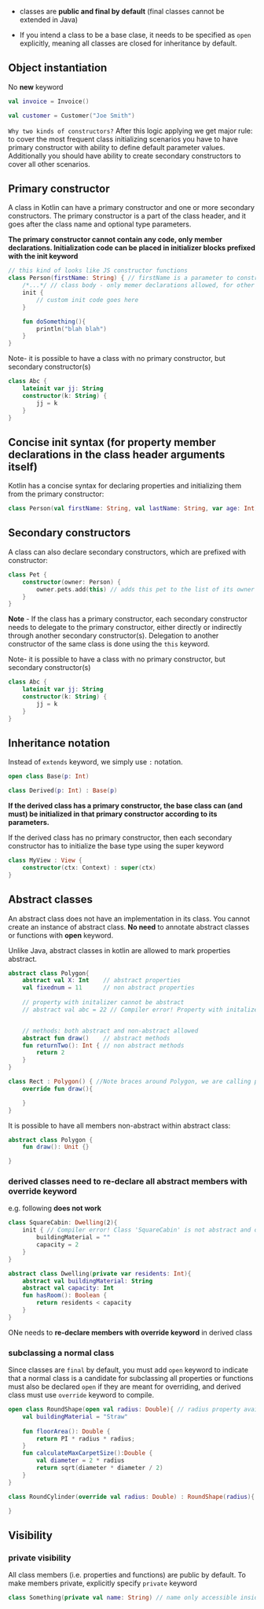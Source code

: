 
* classes are **public and final by default** (final classes cannot be extended in Java)

* If you intend a class to be a base clase, it needs to be specified as `open` explicitly, meaning all classes are closed for inheritance by default.


## Object instantiation

No **new** keyword
```kotlin
val invoice = Invoice()

val customer = Customer("Joe Smith")
```

`Why two kinds of constructors?`
After this logic applying we get major rule: to cover the most frequent class initializing scenarios you have to have primary constructor with ability to define default parameter values. Additionally you should have ability to create secondary constructors to cover all other scenarios.

## Primary constructor

A class in Kotlin can have a primary constructor and one or more secondary constructors. The primary constructor is a part of the class header, and it goes after the class name and optional type parameters.

**The primary constructor cannot contain any code, only member declarations. Initialization code can be placed in initializer blocks prefixed with the init keyword**
```kotlin
// this kind of looks like JS constructor functions
class Person(firstName: String) { // firstName is a parameter to constructor body, not a property/member on the class
    /*...*/ // class body - only memer declarations allowed, for other code it will complain: Expecting member declaration
    init {
        // custom init code goes here
    }

    fun doSomething(){
        println("blah blah")  
    }
}
```

Note- it is possible to have a class with no primary constructor, but secondary constructor(s)
```kotlin
class Abc {
    lateinit var jj: String
    constructor(k: String) {
        jj = k
    }
}
```
## Concise init syntax (for property member declarations in the class header arguments itself)

Kotlin has a concise syntax for declaring properties and initializing them from the primary constructor:


```kotlin
class Person(val firstName: String, val lastName: String, var age: Int)
```

## Secondary constructors

A class can also declare secondary constructors, which are prefixed with constructor:

```kotlin
class Pet {
    constructor(owner: Person) {
        owner.pets.add(this) // adds this pet to the list of its owner's pets
    }
}
```

**Note** - If the class has a primary constructor, each secondary constructor needs to delegate to the primary constructor, either directly or indirectly through another secondary constructor(s). Delegation to another constructor of the same class is done using the `this` keyword.

Note- it is possible to have a class with no primary constructor, but secondary constructor(s)
```kotlin
class Abc {
    lateinit var jj: String
    constructor(k: String) {
        jj = k
    }
}
```
## Inheritance notation

Instead of `extends` keyword, we simply use `:` notation.

```kotlin
open class Base(p: Int)

class Derived(p: Int) : Base(p)
```

**If the derived class has a primary constructor, the base class can (and must) be initialized in that primary constructor according to its parameters.**

If the derived class has no primary constructor, then each secondary constructor has to initialize the base type using the super keyword
```kotlin
class MyView : View {
    constructor(ctx: Context) : super(ctx)
}
```

## Abstract classes

An abstract class does not have an implementation in its class. 
You cannot create an instance of abstract class.
**No need** to annotate abstract classes or functions with **open** keyword.

Unlike Java, abstract classes in kotlin are allowed to mark properties abstract.
```kotlin
abstract class Polygon{
    abstract val X: Int    // abstract properties
    val fixednum = 11      // non abstract properties
    
    // property with initalizer cannot be abstract
    // abstract val abc = 22 // Compiler error! Property with initalizer cannot be abstract!!!


    // methods: both abstract and non-abstract allowed
    abstract fun draw()    // abstract methods
	fun returnTwo(): Int { // non abstract methods
		return 2
    }
}

class Rect : Polygon() { //Note braces around Polygon, we are calling parent primary constructor
    override fun draw(){

    }
}
```

It is possible to have all members non-abstract within abstract class:
```kotlin
abstract class Polygon {
    fun draw(): Unit {}

}
```

### derived classes need to re-declare all abstract members with override keyword

e.g. following **does not work**
```kotlin
class SquareCabin: Dwelling(2){ 
    init { // Compiler error! Class 'SquareCabin' is not abstract and does not implement abstract base class member public abstract val buildingMaterial: String defined in Dwelling
        buildingMaterial = ""
        capacity = 2
    }
}

abstract class Dwelling(private var residents: Int){
    abstract val buildingMaterial: String
    abstract val capacity: Int
	fun hasRoom(): Boolean {
        return residents < capacity
    }
}
```

ONe needs to **re-declare members with override keyword** in derived class

### subclassing a normal class

Since classes are `final` by default, you must add `open` keyword to indicate that a normal class is a candidate for subclassing
all properties or functions must also be declared `open` if they are meant for overriding, and derived class must use `override` keyword to compile.
```kotlin
open class RoundShape(open val radius: Double){ // radius property available for overriding
    val buildingMaterial = "Straw"
    
    fun floorArea(): Double {
        return PI * radius * radius;
    }
    fun calculateMaxCarpetSize():Double {
        val diameter = 2 * radius
        return sqrt(diameter * diameter / 2)
    }
}

class RoundCylinder(override val radius: Double) : RoundShape(radius){

}
```

## Visibility

### private visibility

All class members (i.e. properties and functions) are public by default.
To make members private, explicitly specify `private` keyword

```kotlin
class Something(private val name: String) // name only accessible inside of class
```
